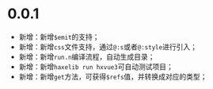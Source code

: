 # 0.0.1
- 新增：新增`$emit`的支持；
- 新增：新增`css`文件支持，通过`@:s`或者`@:style`进行引入；
- 新增：新增`run.n`编译流程，自动生成目录；
- 新增：新增`haxelib run hxvue3`可自动测试项目；
- 新增：新增`get`方法，可获得`$refs`值，并转换成对应的类型；